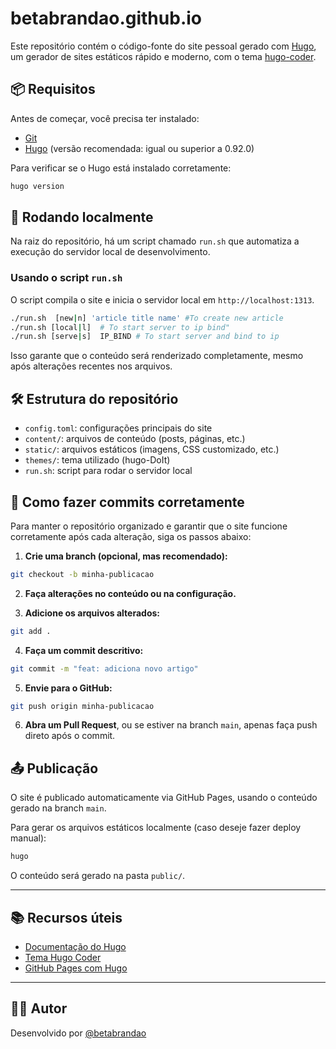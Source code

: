 # betabrandao.github.io

Este repositório contém o código-fonte do site pessoal gerado com [Hugo](https://gohugo.io/), um gerador de sites estáticos rápido e moderno, com o tema [hugo-coder](https://github.com/luizdepra/hugo-coder).

## 📦 Requisitos

Antes de começar, você precisa ter instalado:

- [Git](https://git-scm.com/)
- [Hugo](https://gohugo.io/getting-started/installing/) (versão recomendada: igual ou superior a 0.92.0)

Para verificar se o Hugo está instalado corretamente:

```bash
hugo version
```

## 🚀 Rodando localmente

Na raiz do repositório, há um script chamado `run.sh` que automatiza a execução do servidor local de desenvolvimento.

### Usando o script `run.sh`

O script compila o site e inicia o servidor local em `http://localhost:1313`.

```bash
./run.sh  [new|n] 'article title name' #To create new article
./run.sh [local|l]  # To start server to ip bind"
./run.sh [serve|s]  IP_BIND # To start server and bind to ip
```

Isso garante que o conteúdo será renderizado completamente, mesmo após alterações recentes nos arquivos.

## 🛠 Estrutura do repositório

- `config.toml`: configurações principais do site
- `content/`: arquivos de conteúdo (posts, páginas, etc.)
- `static/`: arquivos estáticos (imagens, CSS customizado, etc.)
- `themes/`: tema utilizado (hugo-DoIt)
- `run.sh`: script para rodar o servidor local

## 💾 Como fazer commits corretamente

Para manter o repositório organizado e garantir que o site funcione corretamente após cada alteração, siga os passos abaixo:

1. **Crie uma branch (opcional, mas recomendado):**

```bash
git checkout -b minha-publicacao
```

2. **Faça alterações no conteúdo ou na configuração.**

3. **Adicione os arquivos alterados:**

```bash
git add .
```

4. **Faça um commit descritivo:**

```bash
git commit -m "feat: adiciona novo artigo"
```

5. **Envie para o GitHub:**

```bash
git push origin minha-publicacao
```

6. **Abra um Pull Request**, ou se estiver na branch `main`, apenas faça push direto após o commit.

## 📤 Publicação

O site é publicado automaticamente via GitHub Pages, usando o conteúdo gerado na branch `main`.

Para gerar os arquivos estáticos localmente (caso deseje fazer deploy manual):

```bash
hugo
```

O conteúdo será gerado na pasta `public/`.

---

## 📚 Recursos úteis

- [Documentação do Hugo](https://gohugo.io/documentation/)
- [Tema Hugo Coder](https://github.com/luizdepra/hugo-coder)
- [GitHub Pages com Hugo](https://gohugo.io/hosting-and-deployment/hosting-on-github/)

---

## 🧑‍💻 Autor

Desenvolvido por [@betabrandao](https://github.com/betabrandao)
